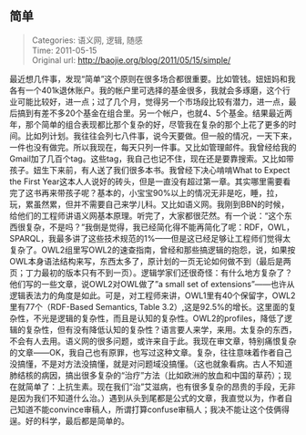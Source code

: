 简单
---
    
> Categories: 语义网, 逻辑, 随感  
> Time: 2011-05-15  
> Original url: <http://baojie.org/blog/2011/05/15/simple/>
    
最近想几件事，发现“简单”这个原则在很多场合都很重要。比如管钱。妞妞妈和我各有一个401k退休账户。我的帐户里可选择的基金很多，我就会多琢磨，这个行业可能比较好，进一点；过了几个月，觉得另一个市场段比较有潜力，进一点，最后搞到有差不多20个基金在组合里。另一个帐户，也就4、5个基金。结果最近两年，那个简单的组合表现都比那个复杂的好，尽管我在复杂的那个上花了更多的时间。比如列计划。我往往会列七八件事，说今天要做。但一般的情况，一天下来，一件也没有做完。所以我现在，每天只列一件事。又比如管理邮件。我曾经给我的Gmail加了几百个tag。这些tag，我自己也记不住，现在还是要靠搜索。又比如带孩子。妞生下来前，有人送了我们很多本书。我曾经下决心啃啃What to Expect the First Year这本人人说好的砖头，但是一直没有超过第一章。其实哪里需要看完了这书再来带孩子呢？基本的，小宝宝90%以上的情况无非是吃，睡，拉，玩，累虽然累，但并不需要自己来学儿科。又比如语义网。我刚到BBN的时候，给他们的工程师讲语义网基本原理。听完了，大家都很茫然。有一个说：“这个东西很复杂，不是吗？”我倒是觉得，我已经简化得不能再简化了呢：RDF，OWL，SPARQL，我最多讲了这些技术规范的1%——但是这已经足够让工程师们觉得太复杂了。OWL2组里写OWL2的速查指南，曾经和那些搞逻辑的抱怨，说，如果按OWL本身语法结构来写，东西太多了，原计划的一页无论如何做不到（最后是两页；丁力最初的版本只有不到一页）。逻辑学家们还很奇怪：有什么地方复杂了？他们写的一些文章，说OWL2对OWL做了”a small set of extensions”——也许从逻辑表法力的角度是如此。可是，对工程师来讲，OWL1里有40个保留字，OWL2里有77个（RDF-Based Semantics, Table 3.2）,这是92.5%的增长。这里面的复杂性，不光是逻辑的复杂性，而且是认知的复杂性。OWL2的profiles，降低了逻辑的复杂性，但有没有降低认知的复杂性？语言要人来学，来用。太复杂的东西，不会有人去用。语义网的很多问题，或许来自于此。我现在审文章，特别痛恨复杂的文章——OK，我自己也有原罪，也写过这种文章。复杂，往往意味着作者自己没搞懂，不是对方法没搞懂，就是对问题域没搞懂。（这也就象看病。古人不知道肺结核的病因，搞出很多复杂的“治疗”方法（比如欧洲的放血和中国的草药）；现在就简单了：上抗生素。现在我们“治”艾滋病，也有很多复杂的昂贵的手段，无非是因为我们不知道什么治。）遇到从头到尾都是公式的文章，我直觉以为，作者自己知道不能convince审稿人，所谓打算confuse审稿人；我决不能让这个伎俩得逞。好的科学，最后都是简单的。     
    